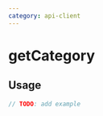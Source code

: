 ```yaml
---
category: api-client
---
```


# getCategory

<!-- PLACEHOLDER_DESCRIPTION -->

## Usage

```ts
// TODO: add example
```
